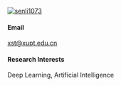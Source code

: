 

[![senli1073](https://img.shields.io/badge/senli1073-github-blue?logo=github)](https://github.com/senli1073)



#### Email
xst@xupt.edu.cn

#### Research Interests
Deep Learning, Artificial Intelligence 

